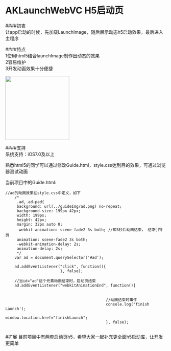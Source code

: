 # AKLaunchWebVC H5启动页
####初衷<br />
让app启动的时候，先加载LaunchImage，随后展示动态h5启动效果，最后进入主程序

####特点<br />
1使用html5结合launchImage制作出动态的效果<br />
2容易维护<br />
3开发动画效果十分便捷<br />


<img src="./LaunchDemo.gif" width="200px;"/> 



####支持<br />
系统支持：iOS7.0及以上

熟悉html5的同学可以通过修改Guide.html，style.css达到目的效果，可通过浏览器测试动画


当前项目中的Guide.html:
```
//ad的动画效果在style.css中定义，如下
    /*
     .ad,.ad-pad{
     background: url(../guideImg/ad.png) no-repeat;
     background-size: 199px 42px;
     width: 199px;
     height: 42px;
     margin: 32px auto 0;
     -webkit-animation: scene-fade2 3s both; //即3秒后动画结束， 结束引导页
     animation: scene-fade2 3s both;
     -webkit-animation-delay: 2s;
     animation-delay: 2s;
     */
    var ad = document.querySelector('#ad');
    
    ad.addEventListener("click", function(){
                        }, false);
                        
    //当id="ad"这个元素动画结束时，启动页结束
    ad.addEventListener("webkitAnimationEnd", function(){
                        
                        
                                            //动画结束时事件
                                            console.log('finish Launch');
                                            window.location.href="finishLaunch";
                                            }, false);
                                            

```








#扩展
目前项目中有两套启动页h5，希望大家一起补充更全面h5启动库，让开发更简单<br/>
